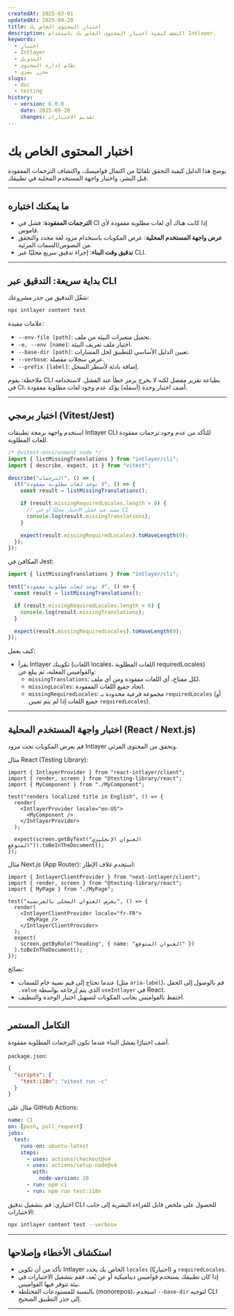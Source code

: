 ```yaml
---
createdAt: 2025-03-01
updatedAt: 2025-09-20
title: اختبار المحتوى الخاص بك
description: اكتشف كيفية اختبار المحتوى الخاص بك باستخدام Intlayer.
keywords:
  - اختبار
  - Intlayer
  - التدويل
  - نظام إدارة المحتوى
  - محرر بصري
slugs:
  - doc
  - testing
history:
  - version: 6.0.0
    date: 2025-09-20
    changes: تقديم الاختبارات
---
```


# اختبار المحتوى الخاص بك

يوضح هذا الدليل كيفية التحقق تلقائيًا من اكتمال قواميسك، واكتشاف الترجمات المفقودة قبل النشر، واختبار واجهة المستخدم المحلية في تطبيقك.

---

## ما يمكنك اختباره

- **الترجمات المفقودة**: فشل في CI إذا كانت هناك أي لغات مطلوبة مفقودة لأي قاموس.
- **عرض واجهة المستخدم المحلية**: عرض المكونات باستخدام مزود لغة محدد والتحقق من النصوص/السمات المرئية.
- **تدقيق وقت البناء**: إجراء تدقيق سريع محليًا عبر CLI.

---

## بداية سريعة: التدقيق عبر CLI

شغّل التدقيق من جذر مشروعك:

```bash
npx intlayer content test
```

علامات مفيدة:

- `--env-file [path]`: تحميل متغيرات البيئة من ملف.
- `-e, --env [name]`: اختيار ملف تعريف البيئة.
- `--base-dir [path]`: تعيين الدليل الأساسي للتطبيق لحل المسارات.
- `--verbose`: عرض سجلات مفصلة.
- `--prefix [label]`: إضافة بادئة لأسطر السجل.

ملاحظة: يقوم CLI بطباعة تقرير مفصل لكنه لا يخرج برمز خطأ عند الفشل. لاستخدامه في CI، أضف اختبار وحدة (أسفله) يؤكد عدم وجود لغات مطلوبة مفقودة.

---

## اختبار برمجي (Vitest/Jest)

استخدم واجهة برمجة تطبيقات Intlayer CLI للتأكد من عدم وجود ترجمات مفقودة للغات المطلوبة.

```ts fileName=i18n.test.ts
/* @vitest-environment node */
import { listMissingTranslations } from "intlayer/cli";
import { describe, expect, it } from "vitest";

describe("الترجمات", () => {
  it("لا توجد لغات مطلوبة مفقودة", () => {
    const result = listMissingTranslations();

    if (result.missingRequiredLocales.length > 0) {
      // مفيد عند فشل الاختبار محليًا أو في CI
      console.log(result.missingTranslations);
    }

    expect(result.missingRequiredLocales).toHaveLength(0);
  });
});
```

المكافئ في Jest:

```ts fileName=i18n.test.ts
import { listMissingTranslations } from "intlayer/cli";

test("لا توجد لغات مطلوبة مفقودة", () => {
  const result = listMissingTranslations();

  if (result.missingRequiredLocales.length > 0) {
    console.log(result.missingTranslations);
  }

  expect(result.missingRequiredLocales).toHaveLength(0);
});
```

كيف يعمل:

- يقرأ Intlayer تكوينك (اللغات locales، اللغات المطلوبة requiredLocales) والقواميس المعلنة، ثم يبلغ عن:
  - `missingTranslations`: لكل مفتاح، أي اللغات مفقودة ومن أي ملف.
  - `missingLocales`: اتحاد جميع اللغات المفقودة.
  - `missingRequiredLocales`: مجموعة فرعية محدودة بـ `requiredLocales` (أو جميع اللغات إذا لم يتم تعيين `requiredLocales`).

---

## اختبار واجهة المستخدم المحلية (React / Next.js)

قم بعرض المكونات تحت مزود Intlayer وتحقق من المحتوى المرئي.

مثال React (Testing Library):

```tsx
import { IntlayerProvider } from "react-intlayer/client";
import { render, screen } from "@testing-library/react";
import { MyComponent } from "./MyComponent";

test("renders localized title in English", () => {
  render(
    <IntlayerProvider locale="en-US">
      <MyComponent />
    </IntlayerProvider>
  );

  expect(screen.getByText("العنوان الإنجليزي المتوقع")).toBeInTheDocument();
});
```

مثال Next.js (App Router): استخدم غلاف الإطار:

```tsx
import { IntlayerClientProvider } from "next-intlayer/client";
import { render, screen } from "@testing-library/react";
import { MyPage } from "./MyPage";

test("يعرض العنوان المحلي بالفرنسية", () => {
  render(
    <IntlayerClientProvider locale="fr-FR">
      <MyPage />
    </IntlayerClientProvider>
  );
  expect(
    screen.getByRole("heading", { name: "العنوان المتوقع" })
  ).toBeInTheDocument();
});
```

نصائح:

- عندما تحتاج إلى قيم نصية خام للسمات (مثل `aria-label`)، قم بالوصول إلى الحقل `.value` الذي يتم إرجاعه بواسطة `useIntlayer` في React.
- احتفظ بالقواميس بجانب المكونات لتسهيل اختبار الوحدة والتنظيف.

---

## التكامل المستمر

أضف اختبارًا يفشل البناء عندما تكون الترجمات المطلوبة مفقودة.

`package.json`:

```json
{
  "scripts": {
    "test:i18n": "vitest run -c"
  }
}
```

مثال على GitHub Actions:

```yaml
name: CI
on: [push, pull_request]
jobs:
  test:
    runs-on: ubuntu-latest
    steps:
      - uses: actions/checkout@v4
      - uses: actions/setup-node@v4
        with:
          node-version: 20
      - run: npm ci
      - run: npm run test:i18n
```

اختياري: قم بتشغيل تدقيق CLI للحصول على ملخص قابل للقراءة البشرية إلى جانب الاختبارات:

```bash
npx intlayer content test --verbose
```

---

## استكشاف الأخطاء وإصلاحها

- تأكد من أن تكوين Intlayer الخاص بك يحدد `locales` و (اختياريًا) `requiredLocales`.
- إذا كان تطبيقك يستخدم قواميس ديناميكية أو عن بُعد، فقم بتشغيل الاختبارات في بيئة تتوفر فيها القواميس.
- بالنسبة للمستودعات المختلطة (monorepos)، استخدم `--base-dir` لتوجيه CLI إلى جذر التطبيق الصحيح.

---
